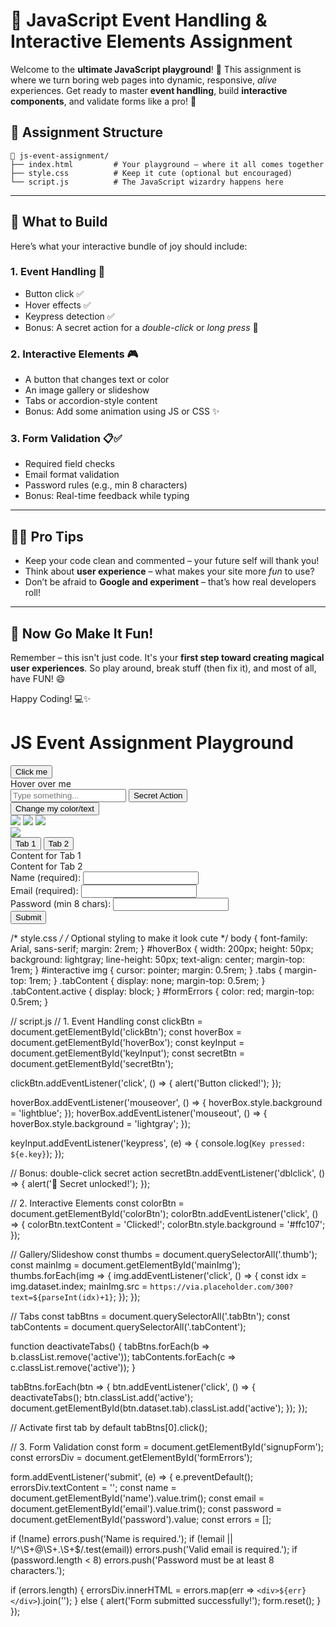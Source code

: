 # 🎯 JavaScript Event Handling & Interactive Elements Assignment

Welcome to the **ultimate JavaScript playground**! 🎉 This assignment is where we turn boring web pages into dynamic, responsive, *alive* experiences. Get ready to master **event handling**, build **interactive components**, and validate forms like a pro! 💪

## 📁 Assignment Structure

```
📂 js-event-assignment/
├── index.html         # Your playground – where it all comes together
├── style.css          # Keep it cute (optional but encouraged)
└── script.js          # The JavaScript wizardry happens here
```

---

## 🧪 What to Build

Here’s what your interactive bundle of joy should include:

### 1. Event Handling 🎈  
- Button click ✅  
- Hover effects ✅  
- Keypress detection ✅  
- Bonus: A secret action for a *double-click* or *long press* 🤫

### 2. Interactive Elements 🎮  
- A button that changes text or color  
- An image gallery or slideshow  
- Tabs or accordion-style content  
- Bonus: Add some animation using JS or CSS ✨

### 3. Form Validation 📋✅  
- Required field checks  
- Email format validation  
- Password rules (e.g., min 8 characters)  
- Bonus: Real-time feedback while typing

---

## 🧙‍♂️ Pro Tips

- Keep your code clean and commented – your future self will thank you!
- Think about **user experience** – what makes your site more *fun* to use?
- Don’t be afraid to **Google and experiment** – that’s how real developers roll!

---

## 🎉 Now Go Make It Fun!

Remember – this isn't just code. It's your **first step toward creating magical user experiences**. So play around, break stuff (then fix it), and most of all, have FUN! 😄

Happy Coding! 💻✨  
<!-- index.html -->
<!DOCTYPE html>
<html lang="en">
<head>
  <meta charset="UTF-8" />
  <meta http-equiv="X-UA-Compatible" content="IE=edge" />
  <meta name="viewport" content="width=device-width, initial-scale=1.0" />
  <title>JS Event Assignment</title>
  <link rel="stylesheet" href="style.css" />
</head>
<body>
  <h1>JS Event Assignment Playground</h1>

  <!-- 1. Event Handling -->
  <section id="events">
    <button id="clickBtn">Click me</button>
    <div id="hoverBox">Hover over me</div>
    <input id="keyInput" placeholder="Type something..." />
    <!-- Bonus: double-click or long press -->
    <button id="secretBtn">Secret Action</button>
  </section>

  <!-- 2. Interactive Elements -->
  <section id="interactive">
    <button id="colorBtn">Change my color/text</button>
    <div id="gallery">
      <img src="https://via.placeholder.com/150?text=1" class="thumb" data-index="0">
      <img src="https://via.placeholder.com/150?text=2" class="thumb" data-index="1">
      <img src="https://via.placeholder.com/150?text=3" class="thumb" data-index="2">
    </div>
    <div id="galleryDisplay">
      <img src="https://via.placeholder.com/300?text=1" id="mainImg">
    </div>
    <div class="tabs">
      <button class="tabBtn" data-tab="tab1">Tab 1</button>
      <button class="tabBtn" data-tab="tab2">Tab 2</button>
    </div>
    <div class="tabContent" id="tab1">Content for Tab 1</div>
    <div class="tabContent" id="tab2">Content for Tab 2</div>
  </section>

  <!-- 3. Form Validation -->
  <section id="formSection">
    <form id="signupForm">
      <label>
        Name (required): <input type="text" id="name">
      </label><br>
      <label>
        Email (required): <input type="email" id="email">
      </label><br>
      <label>
        Password (min 8 chars): <input type="password" id="password">
      </label><br>
      <button type="submit">Submit</button>
    </form>
    <div id="formErrors"></div>
  </section>

  <script src="script.js"></script>
</body>
</html>

/* style.css */
/* Optional styling to make it look cute */
body {
  font-family: Arial, sans-serif;
  margin: 2rem;
}
#hoverBox {
  width: 200px;
  height: 50px;
  background: lightgray;
  line-height: 50px;
  text-align: center;
  margin-top: 1rem;
}
#interactive img {
  cursor: pointer;
  margin: 0.5rem;
}
.tabs {
  margin-top: 1rem;
}
.tabContent {
  display: none;
  margin-top: 0.5rem;
}
.tabContent.active {
  display: block;
}
#formErrors {
  color: red;
  margin-top: 0.5rem;
}

// script.js
// 1. Event Handling
const clickBtn = document.getElementById('clickBtn');
const hoverBox = document.getElementById('hoverBox');
const keyInput = document.getElementById('keyInput');
const secretBtn = document.getElementById('secretBtn');

clickBtn.addEventListener('click', () => {
  alert('Button clicked!');
});

hoverBox.addEventListener('mouseover', () => {
  hoverBox.style.background = 'lightblue';
});
hoverBox.addEventListener('mouseout', () => {
  hoverBox.style.background = 'lightgray';
});

keyInput.addEventListener('keypress', (e) => {
  console.log(`Key pressed: ${e.key}`);
});

// Bonus: double-click secret action
secretBtn.addEventListener('dblclick', () => {
  alert('🤫 Secret unlocked!');
});

// 2. Interactive Elements
const colorBtn = document.getElementById('colorBtn');
colorBtn.addEventListener('click', () => {
  colorBtn.textContent = 'Clicked!';
  colorBtn.style.background = '#ffc107';
});

// Gallery/Slideshow
const thumbs = document.querySelectorAll('.thumb');
const mainImg = document.getElementById('mainImg');
thumbs.forEach(img => {
  img.addEventListener('click', () => {
    const idx = img.dataset.index;
    mainImg.src = `https://via.placeholder.com/300?text=${parseInt(idx)+1}`;
  });
});

// Tabs
const tabBtns = document.querySelectorAll('.tabBtn');
const tabContents = document.querySelectorAll('.tabContent');

function deactivateTabs() {
  tabBtns.forEach(b => b.classList.remove('active'));
  tabContents.forEach(c => c.classList.remove('active'));
}

tabBtns.forEach(btn => {
  btn.addEventListener('click', () => {
    deactivateTabs();
    btn.classList.add('active');
    document.getElementById(btn.dataset.tab).classList.add('active');
  });
});

// Activate first tab by default
tabBtns[0].click();

// 3. Form Validation
const form = document.getElementById('signupForm');
const errorsDiv = document.getElementById('formErrors');

form.addEventListener('submit', (e) => {
  e.preventDefault();
  errorsDiv.textContent = '';
  const name = document.getElementById('name').value.trim();
  const email = document.getElementById('email').value.trim();
  const password = document.getElementById('password').value;
  const errors = [];

  if (!name) errors.push('Name is required.');
  if (!email || !/^\S+@\S+\.\S+$/.test(email)) errors.push('Valid email is required.');
  if (password.length < 8) errors.push('Password must be at least 8 characters.');

  if (errors.length) {
    errorsDiv.innerHTML = errors.map(err => `<div>${err}</div>`).join('');
  } else {
    alert('Form submitted successfully!');
    form.reset();
  }
});
